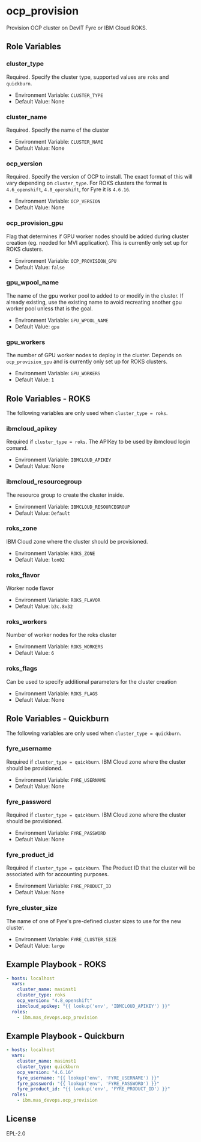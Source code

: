 ocp_provision
=============

Provision OCP cluster on DevIT Fyre or IBM Cloud ROKS.


Role Variables
--------------

### cluster_type
Required.  Specify the cluster type, supported values are `roks` and `quickburn`.

- Environment Variable: `CLUSTER_TYPE`
- Default Value: None

### cluster_name
Required.  Specify the name of the cluster

- Environment Variable: `CLUSTER_NAME`
- Default Value: None

### ocp_version
Required.  Specify the version of OCP to install.  The exact format of this will vary depending on `cluster_type`.  For ROKS clusters the format is `4.6_openshift`, `4.8_openshift`, for Fyre it is `4.6.16`.

- Environment Variable: `OCP_VERSION`
- Default Value: None

### ocp_provision_gpu
Flag that determines if GPU worker nodes should be added during cluster creation (eg. needed for MVI application). This is currently only set up for ROKS clusters.

- Environment Variable: `OCP_PROVISION_GPU`
- Default Value: `false`

### gpu_wpool_name
The name of the gpu worker pool to added to or modify in the cluster. If already existing, use the existing name to avoid recreating another gpu worker pool unless that is the goal. 

- Environment Variable: `GPU_WPOOL_NAME`
- Default Value: `gpu`

### gpu_workers
The number of GPU worker nodes to deploy in the cluster. Depends on `ocp_provision_gpu` and is currently only set up for ROKS clusters.

- Environment Variable: `GPU_WORKERS`
- Default Value: `1`


Role Variables - ROKS
---------------------
The following variables are only used when `cluster_type = roks`.

### ibmcloud_apikey
Required if `cluster_type = roks`.  The APIKey to be used by ibmcloud login comand.

- Environment Variable: `IBMCLOUD_APIKEY`
- Default Value: None

### ibmcloud_resourcegroup
The resource group to create the cluster inside.

- Environment Variable: `IBMCLOUD_RESOURCEGROUP`
- Default Value: `Default`

### roks_zone
IBM Cloud zone where the cluster should be provisioned.

- Environment Variable: `ROKS_ZONE`
- Default Value: `lon02`

### roks_flavor
Worker node flavor

- Environment Variable: `ROKS_FLAVOR`
- Default Value: `b3c.8x32`

### roks_workers
Number of worker nodes for the roks cluster

- Environment Variable: `ROKS_WORKERS`
- Default Value: `6`

### roks_flags
Can be used to specify additional parameters for the cluster creation

- Environment Variable: `ROKS_FLAGS`
- Default Value: None


Role Variables - Quickburn
--------------------------
The following variables are only used when `cluster_type = quickburn`.

### fyre_username
Required if `cluster_type = quickburn`.  IBM Cloud zone where the cluster should be provisioned.

- Environment Variable: `FYRE_USERNAME`
- Default Value: None

### fyre_password
Required if `cluster_type = quickburn`.  IBM Cloud zone where the cluster should be provisioned.

- Environment Variable: `FYRE_PASSWORD`
- Default Value: None

### fyre_product_id
Required if `cluster_type = quickburn`.  The Product ID that the cluster will be associated with for accounting purposes.

- Environment Variable: `FYRE_PRODUCT_ID`
- Default Value: None

### fyre_cluster_size
The name of one of Fyre's pre-defined cluster sizes to use for the new cluster.

- Environment Variable: `FYRE_CLUSTER_SIZE`
- Default Value: `large`



Example Playbook - ROKS
-----------------------

```yaml
- hosts: localhost
  vars:
    cluster_name: masinst1
    cluster_type: roks
    ocp_version: "4.8_openshift"
    ibmcloud_apikey: "{{ lookup('env', 'IBMCLOUD_APIKEY') }}"
  roles:
    - ibm.mas_devops.ocp_provision
```

Example Playbook - Quickburn
----------------------------

```yaml
- hosts: localhost
  vars:
    cluster_name: masinst1
    cluster_type: quickburn
    ocp_version: "4.6.16"
    fyre_username: "{{ lookup('env', 'FYRE_USERNAME') }}"
    fyre_password: "{{ lookup('env', 'FYRE_PASSWORD') }}"
    fyre_product_id: "{{ lookup('env', 'FYRE_PRODUCT_ID') }}"
  roles:
    - ibm.mas_devops.ocp_provision
```

License
-------

EPL-2.0
